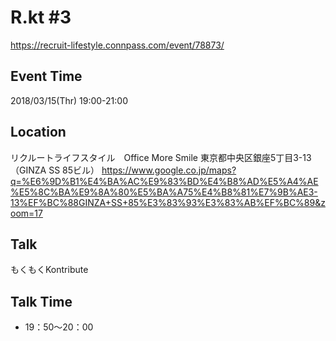 # R.kt #3

https://recruit-lifestyle.connpass.com/event/78873/

## Event Time

2018/03/15(Thr) 19:00-21:00

## Location

リクルートライフスタイル　Office More Smile
東京都中央区銀座5丁目3-13（GINZA SS 85ビル）
https://www.google.co.jp/maps?q=%E6%9D%B1%E4%BA%AC%E9%83%BD%E4%B8%AD%E5%A4%AE%E5%8C%BA%E9%8A%80%E5%BA%A75%E4%B8%81%E7%9B%AE3-13%EF%BC%88GINZA+SS+85%E3%83%93%E3%83%AB%EF%BC%89&zoom=17

## Talk

もくもくKontribute

## Talk Time

* 19：50～20：00

